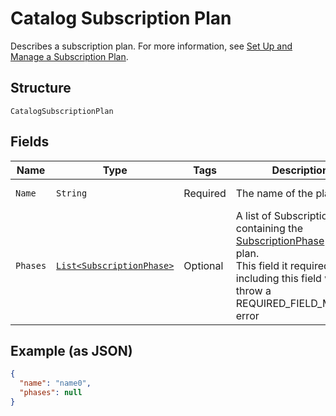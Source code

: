 
# Catalog Subscription Plan

Describes a subscription plan. For more information, see
[Set Up and Manage a Subscription Plan](https://developer.squareup.com/docs/subscriptions-api/setup-plan).

## Structure

`CatalogSubscriptionPlan`

## Fields

| Name | Type | Tags | Description | Getter |
|  --- | --- | --- | --- | --- |
| `Name` | `String` | Required | The name of the plan. | String getName() |
| `Phases` | [`List<SubscriptionPhase>`](../../doc/models/subscription-phase.md) | Optional | A list of SubscriptionPhase containing the [SubscriptionPhase](../../doc/models/subscription-phase.md) for this plan.<br>This field it required. Not including this field will throw a REQUIRED_FIELD_MISSING error | List<SubscriptionPhase> getPhases() |

## Example (as JSON)

```json
{
  "name": "name0",
  "phases": null
}
```

